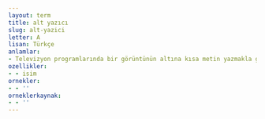 ```yaml
---
layout: term
title: alt yazıcı
slug: alt-yazici
letter: A
lisan: Türkçe
anlamlar:
- Televizyon programlarında bir görüntünün altına kısa metin yazmakla görevli kimse
ozellikler:
- - isim
ornekler:
- - ''
orneklerkaynak:
- - ''
---
```

